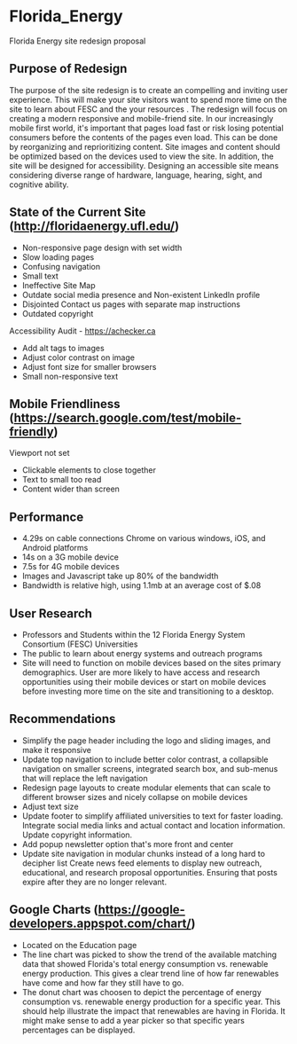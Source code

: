 # Florida_Energy
Florida Energy site redesign proposal


## Purpose of Redesign

The purpose of the site redesign is to create an compelling and inviting user experience. This will make your site visitors want to spend more time on the site to learn about FESC and the your resources . The redesign will focus on creating a modern responsive and mobile-friend site. In our increasingly mobile first world, it's important that pages load fast or risk losing potential consumers before the contents of the pages even load. This can be done by reorganizing and reprioritizing content. Site images and content should be optimized based on the devices used to view the site. In addition, the site will be designed for accessibility. Designing an accessible site means considering diverse range of hardware, language, hearing, sight, and cognitive ability. 

## State of the Current Site (http://floridaenergy.ufl.edu/)
* Non-responsive page design with set width
* Slow loading pages
* Confusing navigation
* Small text
* Ineffective Site Map
* Outdate social media presence and Non-existent LinkedIn profile
* Disjointed Contact us pages with separate map instructions
* Outdated copyright
	
Accessibility Audit - https://achecker.ca
* Add alt tags to images
* Adjust color contrast on image
* Adjust font size for smaller browsers
* Small non-responsive text

## Mobile Friendliness (https://search.google.com/test/mobile-friendly)
Viewport not set
* Clickable elements to close together
* Text to small too read
* Content wider than screen

## Performance
* 4.29s on cable connections Chrome on various windows, iOS, and Android platforms
* 14s on a 3G mobile device
* 7.5s for 4G mobile devices
* Images and Javascript take up 80% of the bandwidth
* Bandwidth is relative high, using 1.1mb at an average cost of $.08
	
## User Research 
* Professors and Students within the 12 Florida Energy System Consortium (FESC) Universities
* The public to learn about energy systems and outreach programs
* Site will need to function on mobile devices based on the sites primary demographics. User are more likely to have access and research opportunities using their mobile devices or start on mobile devices before investing more time on the site and transitioning to a desktop.

## Recommendations
* Simplify the page header including the logo and sliding images, and make it responsive
* Update top navigation to include better color contrast, a collapsible navigation on smaller screens, integrated search box, and sub-menus that will replace the left navigation
* Redesign page layouts to create modular elements that can scale to different browser sizes and nicely collapse on mobile devices
* Adjust text size
* Update footer to simplify affiliated universities to text for faster loading. Integrate social media links and actual contact and location information. Update copyright information.
* Add popup newsletter option that's more front and center
* Update site navigation in modular chunks instead of a long hard to decipher list
Create news feed elements to display new outreach, educational, and research proposal opportunities. Ensuring that posts expire after they are no longer relevant. 

## Google Charts (https://google-developers.appspot.com/chart/)
* Located on the Education page
* The line chart was picked to show the trend of the available matching data that showed Florida's total energy consumption vs. renewable energy production. This gives a clear trend line of how far renewables have come and how far they still have to go.
* The donut chart was choosen to depict the percentage of energy consumption vs. renewable energy production for a specific year. This should help illustrate the impact that renewables are having in Florida. It might make sense to add a year picker so that specific years percentages can be displayed. 
